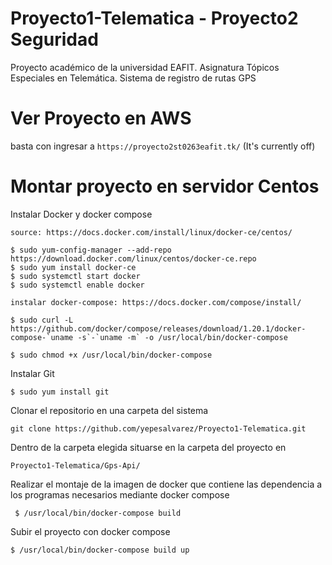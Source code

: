 # Proyecto1-Telematica - Proyecto2 Seguridad
Proyecto académico de la universidad EAFIT. Asignatura Tópicos Especiales en Telemática. Sistema de registro de rutas GPS

# Ver Proyecto en AWS
basta con ingresar a 
``` https://proyecto2st0263eafit.tk/ ``` (It's currently off)

# Montar proyecto en servidor Centos
Instalar Docker y docker compose
```
source: https://docs.docker.com/install/linux/docker-ce/centos/

$ sudo yum-config-manager --add-repo https://download.docker.com/linux/centos/docker-ce.repo
$ sudo yum install docker-ce
$ sudo systemctl start docker
$ sudo systemctl enable docker

instalar docker-compose: https://docs.docker.com/compose/install/

$ sudo curl -L https://github.com/docker/compose/releases/download/1.20.1/docker-compose-`uname -s`-`uname -m` -o /usr/local/bin/docker-compose

$ sudo chmod +x /usr/local/bin/docker-compose
```
Instalar Git 
```
$ sudo yum install git
```
Clonar el repositorio en una carpeta del sistema
```
git clone https://github.com/yepesalvarez/Proyecto1-Telematica.git
```
Dentro de la carpeta elegida situarse en la carpeta del proyecto en
```
Proyecto1-Telematica/Gps-Api/
```
Realizar el montaje de la imagen de docker que contiene las dependencia a los programas necesarios mediante docker compose
```
 $ /usr/local/bin/docker-compose build
 ```
 Subir el proyecto con docker compose
 ```
 $ /usr/local/bin/docker-compose build up
 ```
